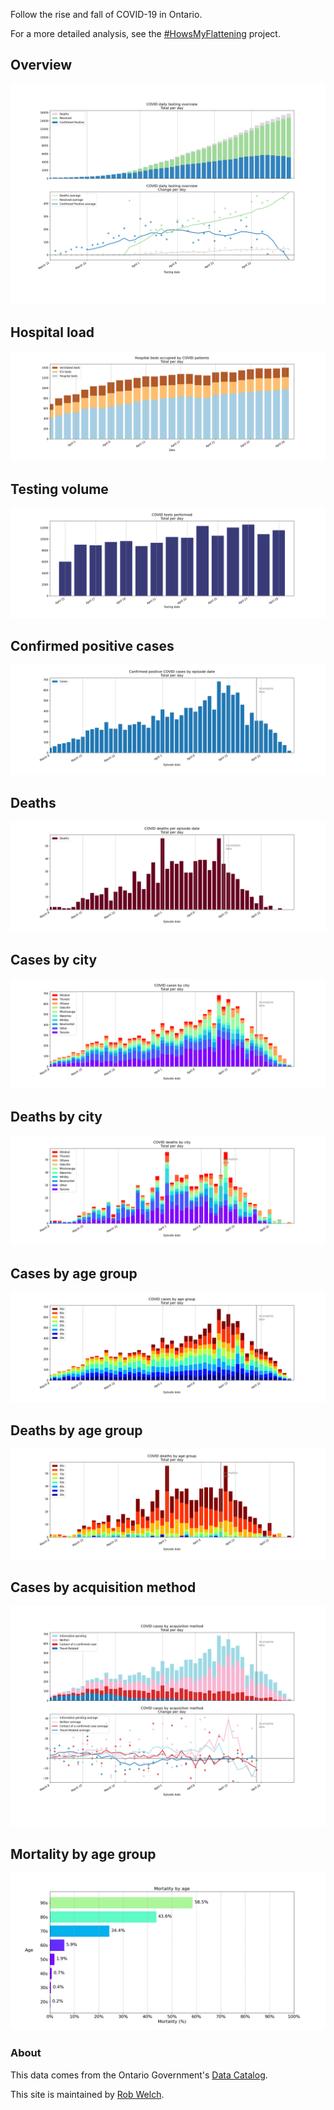 Follow the rise and fall of COVID-19 in Ontario.

For a more detailed analysis, see the [#HowsMyFlattening](https://howsmyflattening.ca) project.

## Overview
![](covid_ontario/plots/overview.png) 

## Hospital load
![](covid_ontario/plots/hospital.png) 

## Testing volume
![](covid_ontario/plots/testing.png) 

## Confirmed positive cases
![](covid_ontario/plots/positive_cases.png) 

## Deaths
![](covid_ontario/plots/deaths.png) 

## Cases by city
![](covid_ontario/plots/cases_city.png) 

## Deaths by city
![](covid_ontario/plots/deaths_city.png) 

## Cases by age group
![](covid_ontario/plots/cases_age.png) 

## Deaths by age group
![](covid_ontario/plots/deaths_age.png) 

## Cases by acquisition method
![](covid_ontario/plots/cases_acquisition.png) 

## Mortality by age group 
![](covid_ontario/plots/mortality_age.png) 

### About 
This data comes from the Ontario Government's [Data Catalog](https://data.ontario.ca/dataset?keywords_en=COVID-19).

This site is maintained by [Rob Welch](mailto:rlwelch@gmail.com).

